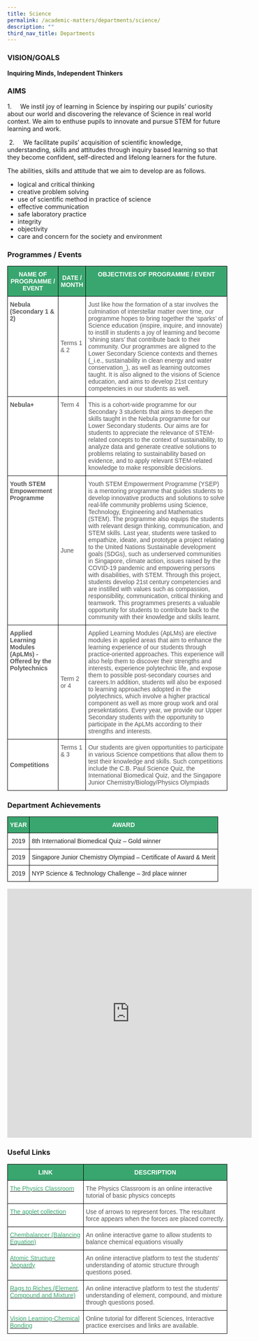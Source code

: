 ```yaml
---
title: Science
permalink: /academic-matters/departments/science/
description: ""
third_nav_title: Departments
---
```

### VISION/GOALS

**Inquiring Minds, Independent Thinkers**

### AIMS&nbsp;

1.&nbsp;&nbsp;&nbsp;&nbsp; We instil joy of learning in Science by inspiring our pupils’ curiosity about our world and discovering the relevance of Science in real world context. We aim to enthuse pupils to innovate and pursue STEM for future learning and work.&nbsp;

  

&nbsp;2.&nbsp;&nbsp;&nbsp;&nbsp; We facilitate pupils’ acquisition of scientific knowledge, understanding, skills and attitudes through inquiry based learning so that they become confident, self-directed and lifelong learners for the future.&nbsp;

The abilities, skills and attitude that we aim to develop are as follows.&nbsp;

*   logical and critical thinking&nbsp;
*   creative problem solving
*   use of scientific method in practice of science&nbsp;
*   effective communication&nbsp;
*   safe laboratory practice
*   integrity
*   objectivity
*   care and concern for the society and environment

### Programmes / Events

<style type="text/css">
.tg  {border-collapse:collapse;border-spacing:0;}
.tg td{border-color:black;border-style:solid;border-width:1px;font-family:Arial, sans-serif;font-size:14px;
  overflow:hidden;padding:10px 5px;word-break:normal;}
.tg th{border-color:black;border-style:solid;border-width:1px;font-family:Arial, sans-serif;font-size:14px;
  font-weight:normal;overflow:hidden;padding:10px 5px;word-break:normal;}
.tg .tg-k0s0{background-color:#3AA66F;color:#FFF;font-weight:bold;text-align:center;vertical-align:middle}
.tg .tg-qrq8{background-color:#FFF;color:#565656;font-weight:bold;text-align:left;vertical-align:top}
.tg .tg-0y1c{background-color:#3AA66F;color:#FFF;font-weight:bold;text-align:center;vertical-align:top}
.tg .tg-mwz3{background-color:#FFF;color:#565656;text-align:left;vertical-align:middle}
.tg .tg-njgx{background-color:#FFF;color:#565656;text-align:left;vertical-align:top}
.tg .tg-7bcw{background-color:#FFF;color:#565656;font-weight:bold;text-align:left;vertical-align:middle}
</style>
<table class="tg">
<thead>
  <tr>
    <th class="tg-k0s0"><span style="color:#FFF;background-color:#3AA66F">NAME OF PROGRAMME / EVENT</span></th>
    <th class="tg-k0s0"><span style="color:#FFF;background-color:#3AA66F">DATE / MONTH</span></th>
    <th class="tg-0y1c">OBJECTIVES OF PROGRAMME / EVENT</th>
  </tr>
</thead>
<tbody>
  <tr>
    <td class="tg-qrq8"><span style="color:#565656">Nebula (Secondary 1 & 2)</span><br></td>
    <td class="tg-mwz3"><span style="color:#565656"> Terms 1 & 2</span></td>
    <td class="tg-mwz3"><span style="color:#565656">Just like how the formation of a star involves the culmination of interstellar matter over time, our programme hopes to bring together the ‘sparks’ of Science education (inspire, inquire, and innovate) to instill in students a joy of learning and become ‘shining stars’ that contribute back to their community. 
			Our programmes are aligned to the Lower Secondary Science contexts and themes (_i.e., sustainability in clean energy and water conservation_), as well as learning outcomes taught. It is also aligned to the visions of Science education, and aims to develop 21st century competencies in our students as well.
</span></td>
  </tr>
  <tr>
    <td class="tg-qrq8"><span style="color:#565656">Nebula+</span><br></td>
    <td class="tg-njgx"><span style="color:#565656">Term 4 </span></td>
    <td class="tg-mwz3"><span style="color:#565656">This is a cohort-wide programme for our Secondary 3 students that aims to deepen the skills taught in the Nebula programme for our Lower Secondary students. Our aims are for students to appreciate the relevance of STEM-related concepts to the context of sustainability, to analyze data and generate creative solutions to problems relating to sustainability based on evidence, and to apply relevant STEM-related knowledge to make responsible decisions.</span><br></td>
  </tr>
  <tr>
    <td class="tg-qrq8"><span style="color:#565656">Youth STEM Empowerment Programme </span></td>
    <td class="tg-mwz3"><span style="color:#565656">June </span></td>
    <td class="tg-mwz3"><span style="color:#565656">Youth STEM Empowerment Programme (YSEP) is a mentoring programme that guides students to develop innovative products and solutions to solve real-life community problems using Science, Technology, Engineering and Mathematics (STEM). The programme also equips the students with relevant design thinking, communication, and STEM skills. Last year, students were tasked to empathize, ideate, and prototype a project relating to the United Nations Sustainable development goals (SDGs), such as underserved communities in Singapore, climate action, issues raised by the COVID-19 pandemic and empowering persons with disabilities, with STEM. Through this project, students develop 21st century competencies and are instilled with values such as compassion, responsibility, communication, critical thinking and teamwork. This programmes presents a valuable opportunity for students to contribute back to the community with their knowledge and skills learnt.</span><span style="background-color:initial"></span><span style="color:#565656"> </span></td>
  </tr>
  <tr>
    <td class="tg-qrq8"><span style="color:#565656">Applied Learning Modules (ApLMs) - Offered by the Polytechnics</span><br></td>
    <td class="tg-mwz3"><span style="color:#565656">Term 2 or 4</span><br></td>
    <td class="tg-njgx"><span style="background-color:initial">Applied Learning Modules (ApLMs) are elective modules in applied areas that aim to enhance the learning experience of our students through practice-oriented approaches. This experience will also help them to discover their strengths and interests, experience polytechnic life, and expose them to possible post-secondary courses and careers.In addition, students will also be exposed to learning approaches adopted in the polytechnics, which involve a higher practical component as well as more group work and oral presekntations. Every year, we provide our Upper Secondary students with the opportunity to participate in the ApLMs according to their strengths and interests.</span> </td>
  </tr>
  <tr>
    <td class="tg-7bcw"><span style="color:#565656">Competitions</span><br></td>
    <td class="tg-njgx"><span style="color:#565656">Terms 1 & 3</span><br></td>
    <td class="tg-mwz3"><span style="color:#565656">Our students are given opportunities to participate in various Science competitions that allow them to test their knowledge and skills. Such competitions include the C.B. Paul Science Quiz, the International Biomedical Quiz, and the Singapore Junior Chemistry/Biology/Physics Olympiads</span><br> </td>
  </tr>
</tbody>
</table>

### Department Achievements

<style type="text/css">
.tg  {border-collapse:collapse;border-spacing:0;}
.tg td{border-color:black;border-style:solid;border-width:1px;font-family:Arial, sans-serif;font-size:14px;
  overflow:hidden;padding:10px 5px;word-break:normal;}
.tg th{border-color:black;border-style:solid;border-width:1px;font-family:Arial, sans-serif;font-size:14px;
  font-weight:normal;overflow:hidden;padding:10px 5px;word-break:normal;}
.tg .tg-k0s0{background-color:#3AA66F;color:#FFF;font-weight:bold;text-align:center;vertical-align:middle}
.tg .tg-a3j2{background-color:#FFF;color:#222;text-align:center;vertical-align:middle}
.tg .tg-1ppo{background-color:#FFF;color:#222;text-align:left;vertical-align:middle}
.tg .tg-tsok{background-color:#FFF;color:#222;text-align:left;vertical-align:top}
</style>
<table class="tg">
<thead>
  <tr>
    <th class="tg-k0s0"><span style="color:#FFF;background-color:#3AA66F">YEAR</span></th>
    <th class="tg-k0s0"><span style="color:#FFF;background-color:#3AA66F">AWARD</span></th>
  </tr>
</thead>
<tbody>
  <tr>
    <td class="tg-a3j2"><span style="color:#222;background-color:#FFF">2019</span></td>
    <td class="tg-1ppo"><span style="color:#222;background-color:#FFF">8th International Biomedical Quiz – Gold winner</span><br></td>
  </tr>
  <tr>
    <td class="tg-a3j2"><span style="color:#222;background-color:#FFF">2019</span></td>
    <td class="tg-1ppo"><span style="color:#222;background-color:#FFF">Singapore Junior Chemistry Olympiad – Certificate of Award &amp; Merit</span></td>
  </tr>
  <tr>
    <td class="tg-a3j2"><span style="color:#222;background-color:#FFF">2019</span></td>
    <td class="tg-tsok"><span style="color:#222;background-color:#FFF">NYP Science &amp; Technology Challenge – 3rd place winner </span></td>
  </tr>
</tbody>
</table>

<iframe allowfullscreen="true" height="569" width="560" frameborder="0" src="https://docs.google.com/presentation/d/e/2PACX-1vRIsQcJqXhj6kcWie-obwcfIHbJolnUJE6NKZDzOpvZ5REYTDXN3L7YhZjAEkztpQI3Bpk6-3vLZVp1/embed?start=true&amp;loop=true&amp;delayms=3000"></iframe>

### Useful Links
<style type="text/css">
.tg  {border-collapse:collapse;border-spacing:0;}
.tg td{border-color:black;border-style:solid;border-width:1px;font-family:Arial, sans-serif;font-size:14px;
  overflow:hidden;padding:10px 5px;word-break:normal;}
.tg th{border-color:black;border-style:solid;border-width:1px;font-family:Arial, sans-serif;font-size:14px;
  font-weight:normal;overflow:hidden;padding:10px 5px;word-break:normal;}
.tg .tg-k0s0{background-color:#3AA66F;color:#FFF;font-weight:bold;text-align:center;vertical-align:middle}
.tg .tg-av5t{background-color:#FFF;color:#3AA66F;text-align:left;vertical-align:top}
.tg .tg-mwz3{background-color:#FFF;color:#565656;text-align:left;vertical-align:middle}
</style>
<table class="tg">
<thead>
  <tr>
    <th class="tg-k0s0"><span style="color:#FFF;background-color:#3AA66F">LINK</span></th>
    <th class="tg-k0s0"><span style="color:#FFF;background-color:#3AA66F">DESCRIPTION</span></th>
  </tr>
</thead>
<tbody>
  <tr>
    <td class="tg-av5t"><a href="http://www.physicsclassroom.com/"><span style="text-decoration:none;color:#3AA66F">The Physics Classroom</span></a></td>
    <td class="tg-mwz3"><span style="color:#565656">The Physics Classroom is an online interactive tutorial of basic physics concepts</span></td>
  </tr>
  <tr>
    <td class="tg-av5t"><a href="http://www.lon-capa.org/~mmp/kap3/cd052a.htm"><span style="text-decoration:none;color:#3AA66F">The applet collection</span></a></td>
    <td class="tg-mwz3"><span style="color:#565656">Use of arrows to represent forces. The resultant force appears when the forces are placed correctly.</span></td>
  </tr>
  <tr>
    <td class="tg-av5t"><a href="http://funbasedlearning.com/chemistry/default.htm"><span style="text-decoration:none;color:#3AA66F">Chembalancer (Balancing Equation)</span></a></td>
    <td class="tg-mwz3"><span style="color:#565656">An online interactive game to allow students to balance chemical equations visually</span></td>
  </tr>
  <tr>
    <td class="tg-av5t"><a href="http://www.quia.com/cb/36842.html"><span style="text-decoration:none;color:#3AA66F">Atomic Structure Jeopardy</span></a></td>
    <td class="tg-mwz3"><span style="color:#565656">An online interactive platform to test the students' understanding of atomic structure through questions posed.</span></td>
  </tr>
  <tr>
    <td class="tg-av5t"><a href="http://www.quia.com/rr/31119.html"><span style="text-decoration:none;color:#3AA66F">Rags to Riches (Element, Compound and Mixture)</span></a></td>
    <td class="tg-mwz3"><span style="color:#565656">An online interactive platform to test the students' understanding of element, compound, and mixture through questions posed.</span></td>
  </tr>
  <tr>
    <td class="tg-av5t"><a href="http://www.visionlearning.com/library/module_viewer.php?mid=55&mcid=&l="><span style="text-decoration:none;color:#3AA66F">Vision Learning-Chemical Bonding</span></a></td>
    <td class="tg-mwz3"><span style="color:#565656">Online tutorial for different Sciences, Interactive practice exercises and links are available.</span></td>
  </tr>
</tbody>
</table>